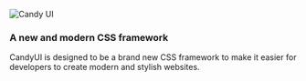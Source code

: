 ![Candy UI](https://i.imgur.com/CVrJAo4.png)
### A new and modern CSS framework
CandyUI is designed to be a brand new CSS framework to make it easier for developers to create modern and stylish websites.
